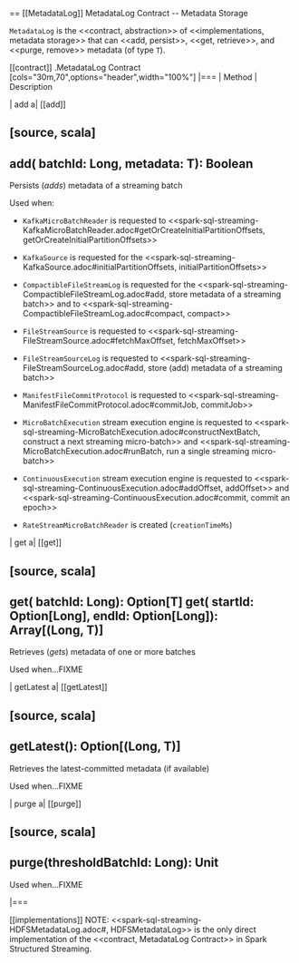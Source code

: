 == [[MetadataLog]] MetadataLog Contract -- Metadata Storage

`MetadataLog` is the <<contract, abstraction>> of <<implementations, metadata storage>> that can <<add, persist>>, <<get, retrieve>>, and <<purge, remove>> metadata (of type `T`).

[[contract]]
.MetadataLog Contract
[cols="30m,70",options="header",width="100%"]
|===
| Method
| Description

| add
a| [[add]]

[source, scala]
----
add(
  batchId: Long,
  metadata: T): Boolean
----

Persists (_adds_) metadata of a streaming batch

Used when:

* `KafkaMicroBatchReader` is requested to <<spark-sql-streaming-KafkaMicroBatchReader.adoc#getOrCreateInitialPartitionOffsets, getOrCreateInitialPartitionOffsets>>

* `KafkaSource` is requested for the <<spark-sql-streaming-KafkaSource.adoc#initialPartitionOffsets, initialPartitionOffsets>>

* `CompactibleFileStreamLog` is requested for the <<spark-sql-streaming-CompactibleFileStreamLog.adoc#add, store metadata of a streaming batch>> and to <<spark-sql-streaming-CompactibleFileStreamLog.adoc#compact, compact>>

* `FileStreamSource` is requested to <<spark-sql-streaming-FileStreamSource.adoc#fetchMaxOffset, fetchMaxOffset>>

* `FileStreamSourceLog` is requested to <<spark-sql-streaming-FileStreamSourceLog.adoc#add, store (add) metadata of a streaming batch>>

* `ManifestFileCommitProtocol` is requested to <<spark-sql-streaming-ManifestFileCommitProtocol.adoc#commitJob, commitJob>>

* `MicroBatchExecution` stream execution engine is requested to <<spark-sql-streaming-MicroBatchExecution.adoc#constructNextBatch, construct a next streaming micro-batch>> and <<spark-sql-streaming-MicroBatchExecution.adoc#runBatch, run a single streaming micro-batch>>

* `ContinuousExecution` stream execution engine is requested to <<spark-sql-streaming-ContinuousExecution.adoc#addOffset, addOffset>> and <<spark-sql-streaming-ContinuousExecution.adoc#commit, commit an epoch>>

* `RateStreamMicroBatchReader` is created (`creationTimeMs`)

| get
a| [[get]]

[source, scala]
----
get(
  batchId: Long): Option[T]
get(
  startId: Option[Long],
  endId: Option[Long]): Array[(Long, T)]
----

Retrieves (_gets_) metadata of one or more batches

Used when...FIXME

| getLatest
a| [[getLatest]]

[source, scala]
----
getLatest(): Option[(Long, T)]
----

Retrieves the latest-committed metadata (if available)

Used when...FIXME

| purge
a| [[purge]]

[source, scala]
----
purge(thresholdBatchId: Long): Unit
----

Used when...FIXME

|===

[[implementations]]
NOTE: <<spark-sql-streaming-HDFSMetadataLog.adoc#, HDFSMetadataLog>> is the only direct implementation of the <<contract, MetadataLog Contract>> in Spark Structured Streaming.
